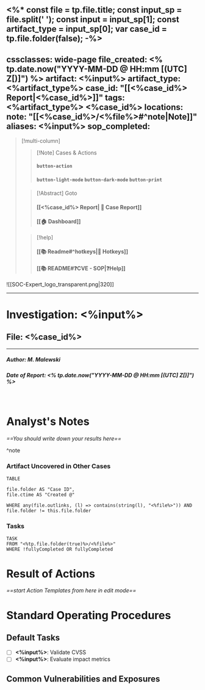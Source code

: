<%*
const file = tp.file.title;
const input_sp = file.split(' '); 
const input = input_sp[1];
const artifact_type = input_sp[0];
var case_id = tp.file.folder(false);
-%>
---
cssclasses: wide-page
file_created: <% tp.date.now("YYYY-MM-DD @ HH:mm [(UTC] Z[)]") %>
artifact: <%input%>
artifact_type: <%artifact_type%>
case_id: "[[<%case_id%> Report|<%case_id%>]]"
tags: <%artifact_type%> <%case_id%>
locations:
note: "[[<%case_id%>/<%file%>#^note|Note]]"
aliases: <%input%>
sop_completed: 
---

<div id="Frame">

> [!multi-column]
>
>> [!Note] Cases & Actions
>> #### `button-action`
>> #### `button-light-mode`  `button-dark-mode` `button-print`
>
>> [!Abstract] Goto
>> #### [[<%case_id%> Report| 📑 Case Report]] 
>> #### [[🏠 Dashboard]]
>
>> [!help]
>> #### [[📚 Readme#^hotkeys\|🔑 Hotkeys]]
>> #### [[📚 README#❓CVE - SOP|❓Help]]

</div>

![[SOC-Expert_logo_transparent.png|320]]

---

#  Investigation: <%input%>

## File: <%case_id%>

---
##### Author:  M. Malewski

##### Date of Report: <% tp.date.now("YYYY-MM-DD @ HH:mm [(UTC] Z[)]") %>

<br>

# Analyst's Notes

_==You should write down your results here==_

^note

### Artifact Uncovered in Other Cases

```dataview
TABLE 

file.folder AS "Case ID",
file.ctime AS "Created @"

WHERE any(file.outlinks, (l) => contains(string(l), "<%file%>")) AND file.folder != this.file.folder
```

### Tasks

```dataview
TASK
FROM "<%tp.file.folder(true)%>/<%file%>"
WHERE !fullyCompleted OR fullyCompleted
```

# Result of Actions

_==start Action Templates from here in edit mode==_

<div id="Frame">

# Standard Operating Procedures

## Default Tasks

- [ ] **<%input%>**:  Validate CVSS
- [ ] **<%input%>**:  Evaluate impact metrics

## Common Vulnerabilities and Exposures


</div>
